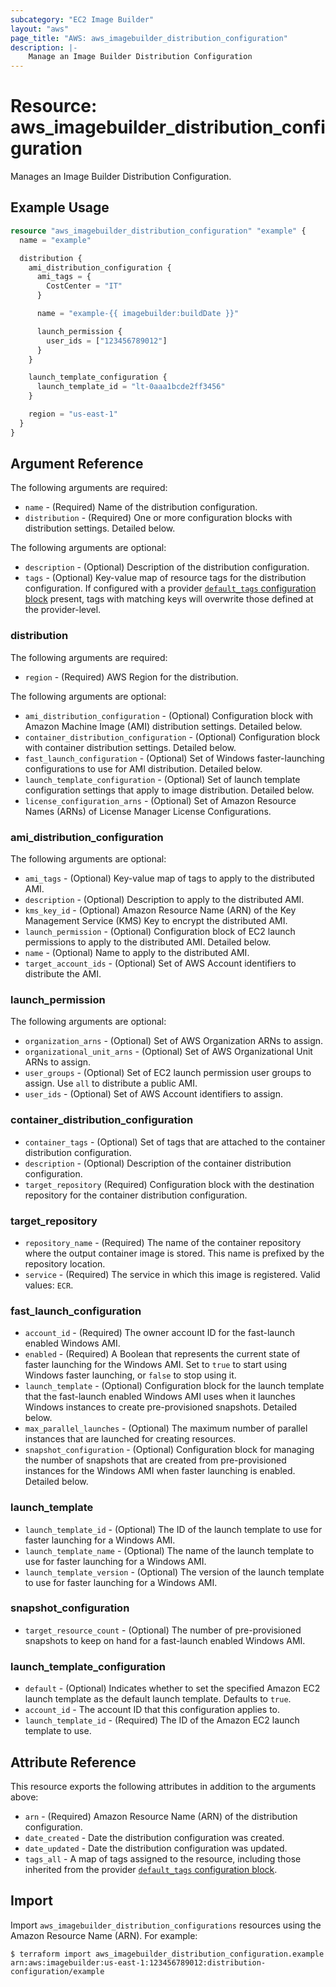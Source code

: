```yaml
---
subcategory: "EC2 Image Builder"
layout: "aws"
page_title: "AWS: aws_imagebuilder_distribution_configuration"
description: |-
    Manage an Image Builder Distribution Configuration
---
```


# Resource: aws_imagebuilder_distribution_configuration

Manages an Image Builder Distribution Configuration.

## Example Usage

```terraform
resource "aws_imagebuilder_distribution_configuration" "example" {
  name = "example"

  distribution {
    ami_distribution_configuration {
      ami_tags = {
        CostCenter = "IT"
      }

      name = "example-{{ imagebuilder:buildDate }}"

      launch_permission {
        user_ids = ["123456789012"]
      }
    }

    launch_template_configuration {
      launch_template_id = "lt-0aaa1bcde2ff3456"
    }

    region = "us-east-1"
  }
}
```

## Argument Reference

The following arguments are required:

* `name` - (Required) Name of the distribution configuration.
* `distribution` - (Required) One or more configuration blocks with distribution settings. Detailed below.

The following arguments are optional:

* `description` - (Optional) Description of the distribution configuration.
* `tags` - (Optional) Key-value map of resource tags for the distribution configuration. If configured with a provider [`default_tags` configuration block](https://registry.terraform.io/providers/hashicorp/aws/latest/docs#default_tags-configuration-block) present, tags with matching keys will overwrite those defined at the provider-level.

### distribution

The following arguments are required:

* `region` - (Required) AWS Region for the distribution.

The following arguments are optional:

* `ami_distribution_configuration` - (Optional) Configuration block with Amazon Machine Image (AMI) distribution settings. Detailed below.
* `container_distribution_configuration` - (Optional) Configuration block with container distribution settings. Detailed below.
* `fast_launch_configuration` - (Optional) Set of Windows faster-launching configurations to use for AMI distribution. Detailed below.
* `launch_template_configuration` - (Optional) Set of launch template configuration settings that apply to image distribution. Detailed below.
* `license_configuration_arns` - (Optional) Set of Amazon Resource Names (ARNs) of License Manager License Configurations.

### ami_distribution_configuration

The following arguments are optional:

* `ami_tags` - (Optional) Key-value map of tags to apply to the distributed AMI.
* `description` - (Optional) Description to apply to the distributed AMI.
* `kms_key_id` - (Optional) Amazon Resource Name (ARN) of the Key Management Service (KMS) Key to encrypt the distributed AMI.
* `launch_permission` - (Optional) Configuration block of EC2 launch permissions to apply to the distributed AMI. Detailed below.
* `name` - (Optional) Name to apply to the distributed AMI.
* `target_account_ids` - (Optional) Set of AWS Account identifiers to distribute the AMI.

### launch_permission

The following arguments are optional:

* `organization_arns` - (Optional) Set of AWS Organization ARNs to assign.
* `organizational_unit_arns` - (Optional) Set of AWS Organizational Unit ARNs to assign.
* `user_groups` - (Optional) Set of EC2 launch permission user groups to assign. Use `all` to distribute a public AMI.
* `user_ids` - (Optional) Set of AWS Account identifiers to assign.

### container_distribution_configuration

* `container_tags` - (Optional) Set of tags that are attached to the container distribution configuration.
* `description` - (Optional) Description of the container distribution configuration.
* `target_repository` (Required) Configuration block with the destination repository for the container distribution configuration.

### target_repository

* `repository_name` - (Required) The name of the container repository where the output container image is stored. This name is prefixed by the repository location.
* `service` - (Required) The service in which this image is registered. Valid values: `ECR`.

### fast_launch_configuration

* `account_id` - (Required) The owner account ID for the fast-launch enabled Windows AMI.
* `enabled` - (Required) A Boolean that represents the current state of faster launching for the Windows AMI. Set to `true` to start using Windows faster launching, or `false` to stop using it.
* `launch_template` - (Optional) Configuration block for the launch template that the fast-launch enabled Windows AMI uses when it launches Windows instances to create pre-provisioned snapshots. Detailed below.
* `max_parallel_launches` - (Optional) The maximum number of parallel instances that are launched for creating resources.
* `snapshot_configuration` - (Optional) Configuration block for managing the number of snapshots that are created from pre-provisioned instances for the Windows AMI when faster launching is enabled. Detailed below.

### launch_template

* `launch_template_id` - (Optional) The ID of the launch template to use for faster launching for a Windows AMI.
* `launch_template_name` - (Optional) The name of the launch template to use for faster launching for a Windows AMI.
* `launch_template_version` - (Optional) The version of the launch template to use for faster launching for a Windows AMI.

### snapshot_configuration

* `target_resource_count` - (Optional) The number of pre-provisioned snapshots to keep on hand for a fast-launch enabled Windows AMI.

### launch_template_configuration

* `default` - (Optional) Indicates whether to set the specified Amazon EC2 launch template as the default launch template. Defaults to `true`.
* `account_id` - The account ID that this configuration applies to.
* `launch_template_id` - (Required) The ID of the Amazon EC2 launch template to use.

## Attribute Reference

This resource exports the following attributes in addition to the arguments above:

* `arn` - (Required) Amazon Resource Name (ARN) of the distribution configuration.
* `date_created` - Date the distribution configuration was created.
* `date_updated` - Date the distribution configuration was updated.
* `tags_all` - A map of tags assigned to the resource, including those inherited from the provider [`default_tags` configuration block](https://registry.terraform.io/providers/hashicorp/aws/latest/docs#default_tags-configuration-block).

## Import

Import `aws_imagebuilder_distribution_configurations` resources using the Amazon Resource Name (ARN). For example:

```
$ terraform import aws_imagebuilder_distribution_configuration.example arn:aws:imagebuilder:us-east-1:123456789012:distribution-configuration/example
```
